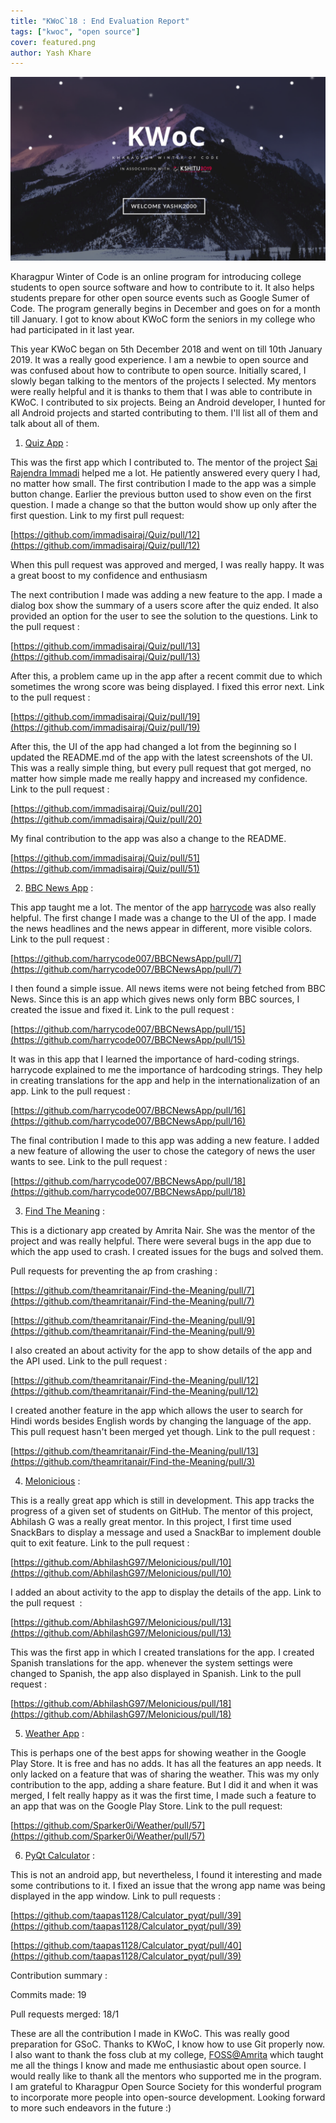 ```yaml
---
title: "KWoC`18 : End Evaluation Report"
tags: ["kwoc", "open source"]
cover: featured.png
author: Yash Khare
---
```


<center>

<img src="featured.png" width="720" />

</center>


Kharagpur Winter of Code is an online program for introducing college students to open source software and how to contribute to it. It also helps students prepare for other open source events such as Google Sumer of Code. The program generally begins in December and goes on for a month till January. I got to know about KWoC form the seniors in my college who had participated in it last year.

This year KWoC began on 5th December 2018 and went on till 10th January 2019. It was a really good experience. I am a newbie to open source and was confused about how to contribute to open source. Initially scared, I slowly began talking to the mentors of the projects I selected. My mentors were really helpful and it is thanks to them that I was able to contribute in KWoC. I contributed to six projects. Being an Android developer, I hunted for all Android projects and started contributing to them. I'll list all of them and talk about all of them.

1) [Quiz App](https://github.com/immadisairaj/Quiz) :

This was the first app which I contributed to. The mentor of the project [Sai Rajendra Immadi](https://www.facebook.com/immadisairaj) helped me a lot. He patiently answered every query I had, no matter how small. The first contribution I made to the app was a simple button change. Earlier the previous button used to show even on the first question. I made a change so that the button would show up only after the first question. Link to my first pull request:

[https://github.com/immadisairaj/Quiz/pull/12](https://github.com/immadisairaj/Quiz/pull/12)

When this pull request was approved and merged, I was really happy. It was a great boost to my confidence and enthusiasm

The next contribution I made was adding a new feature to the app. I made a dialog box show the summary of a users score after the quiz ended. It also provided an option for the user to see the solution to the questions. Link to the pull request :

[https://github.com/immadisairaj/Quiz/pull/13](https://github.com/immadisairaj/Quiz/pull/13)

After this, a problem came up in the app after a recent commit due to which sometimes the wrong score was being displayed. I fixed this error next. Link to the pull request :

[https://github.com/immadisairaj/Quiz/pull/19](https://github.com/immadisairaj/Quiz/pull/19)

After this, the UI of the app had changed a lot from the beginning so I updated the README.md of the app with the latest screenshots of the UI. This was a really simple thing, but every pull request that got merged, no matter how simple made me really happy and increased my confidence. Link to the pull request :

[https://github.com/immadisairaj/Quiz/pull/20](https://github.com/immadisairaj/Quiz/pull/20)

My final contribution to the app was also a change to the README.

[https://github.com/immadisairaj/Quiz/pull/51](https://github.com/immadisairaj/Quiz/pull/51)

2) [BBC News App](https://github.com/harrycode007/BBCNewsApp) :

This app taught me a lot. The mentor of the app [harrycode](https://github.com/harrycode007) was also really helpful. The first change I made was a change to the UI of the app. I made the news headlines and the news appear in different, more visible colors. Link to the pull request :

[https://github.com/harrycode007/BBCNewsApp/pull/7](https://github.com/harrycode007/BBCNewsApp/pull/7)

I then found a simple issue. All news items were not being fetched from BBC News. Since this is an app which gives news only form BBC sources, I created the issue and fixed it. Link to the pull request :

[https://github.com/harrycode007/BBCNewsApp/pull/15](https://github.com/harrycode007/BBCNewsApp/pull/15)

It was in this app that I learned the importance of hard-coding strings. harrycode explained to me the importance of hardcoding strings. They help in creating translations for the app and help in the internationalization of an app. Link to the pull request :

[https://github.com/harrycode007/BBCNewsApp/pull/16](https://github.com/harrycode007/BBCNewsApp/pull/16)

The final contribution I made to this app was adding a new feature. I added a new feature of allowing the user to chose the category of news the user wants to see. Link to the pull request :

[https://github.com/harrycode007/BBCNewsApp/pull/18](https://github.com/harrycode007/BBCNewsApp/pull/18)

3) [Find The Meaning](https://github.com/theamritanair/Find-the-Meaning) :

This is a dictionary app created by Amrita Nair. She was the mentor of the project and was really helpful. There were several bugs in the app due to which the app used to crash. I created issues for the bugs and solved them.

Pull requests for preventing the ap from crashing :

[https://github.com/theamritanair/Find-the-Meaning/pull/7](https://github.com/theamritanair/Find-the-Meaning/pull/7)

[https://github.com/theamritanair/Find-the-Meaning/pull/9](https://github.com/theamritanair/Find-the-Meaning/pull/9)

I also created an about activity for the app to show details of the app and the API used. Link to the pull request :

[https://github.com/theamritanair/Find-the-Meaning/pull/12](https://github.com/theamritanair/Find-the-Meaning/pull/12)

I created another feature in the app which allows the user to search for Hindi words besides English words by changing the language of the app. This pull request hasn't been merged yet though. Link to the pull request :

[https://github.com/theamritanair/Find-the-Meaning/pull/13](https://github.com/theamritanair/Find-the-Meaning/pull/3)

4) [Melonicious](https://github.com/AbhilashG97/Melonicious) :

This is a really great app which is still in development. This app tracks the progress of a given set of students on GitHub. The mentor of this project, Abhilash G was a really great mentor. In this project, I first time used SnackBars to display a message and used a SnackBar to implement double quit to exit feature. Link to the pull request :

[https://github.com/AbhilashG97/Melonicious/pull/10](https://github.com/AbhilashG97/Melonicious/pull/10)

I added an about activity to the app to display the details of the app. Link to the pull request  :

[https://github.com/AbhilashG97/Melonicious/pull/13](https://github.com/AbhilashG97/Melonicious/pull/13)

This was the first app in which I created translations for the app. I created Spanish translations for the app. whenever the system settings were changed to Spanish, the app also displayed in Spanish. Link to the pull request :

[https://github.com/AbhilashG97/Melonicious/pull/18](https://github.com/AbhilashG97/Melonicious/pull/18)

5) [Weather App](https://github.com/Sparker0i/Weather) :

This is perhaps one of the best apps for showing weather in the Google Play Store. It is free and has no adds. It has all the features an app needs. It only lacked on a feature that was of sharing the weather. This was my only contribution to the app, adding a share feature. But I did it and when it was merged, I felt really happy as it was the first time, I made such a feature to an app that was on the Google Play Store. Link to the pull request:

[https://github.com/Sparker0i/Weather/pull/57](https://github.com/Sparker0i/Weather/pull/57)

6) [PyQt Calculator](https://github.com/taapas1128/Calculator_pyqt) :

This is not an android app, but nevertheless, I found it interesting and made some contributions to it. I fixed an issue that the wrong app name was being displayed in the app window. Link to pull requests :

[https://github.com/taapas1128/Calculator_pyqt/pull/39](https://github.com/taapas1128/Calculator_pyqt/pull/39)

[https://github.com/taapas1128/Calculator_pyqt/pull/40](https://github.com/taapas1128/Calculator_pyqt/pull/39)

Contribution summary :

Commits made: 19

Pull requests merged: 18/1

These are all the contribution I made in KWoC. This was really good preparation for GSoC. Thanks to KWoC, I know how to use Git properly now. I also want to thank the foss club at my college, [FOSS@Amrita](https://amfoss.in/) which taught me all the things I know and made me enthusiastic about open source. I would really like to thank all the mentors who supported me in the program. I am grateful to Kharagpur Open Source Society for this wonderful program to incorporate more people into open-source development. Looking forward to more such endeavors in the future :)